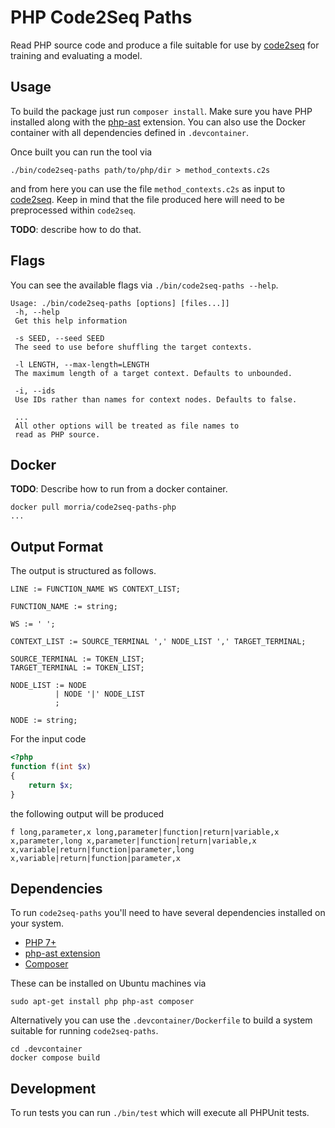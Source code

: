 # PHP Code2Seq Paths

Read PHP source code and produce a file suitable for use by [code2seq](http://code2seq.org)
for training and evaluating a model.

## Usage

To build the package just run `composer install`. Make sure you have PHP installed along with
the [php-ast](https://github.com/nikic/php-ast) extension. You can also use the Docker
container with all dependencies defined in `.devcontainer`.

Once built you can run the tool via

```
./bin/code2seq-paths path/to/php/dir > method_contexts.c2s
```

and from here you can use the file `method_contexts.c2s` as input to [code2seq](https://github.com/tech-srl/code2seq).
Keep in mind that the file produced here will need to be preprocessed within `code2seq`.

**TODO**: describe how to do that.


## Flags

You can see the available flags via `./bin/code2seq-paths --help`.

```
Usage: ./bin/code2seq-paths [options] [files...]]
 -h, --help
 Get this help information

 -s SEED, --seed SEED
 The seed to use before shuffling the target contexts.

 -l LENGTH, --max-length=LENGTH
 The maximum length of a target context. Defaults to unbounded.

 -i, --ids
 Use IDs rather than names for context nodes. Defaults to false.

 ...
 All other options will be treated as file names to
 read as PHP source.
```

## Docker

**TODO**: Describe how to run from a docker container.

```
docker pull morria/code2seq-paths-php
...
```

## Output Format

The output is structured as follows.

```
LINE := FUNCTION_NAME WS CONTEXT_LIST;

FUNCTION_NAME := string;

WS := ' ';

CONTEXT_LIST := SOURCE_TERMINAL ',' NODE_LIST ',' TARGET_TERMINAL;

SOURCE_TERMINAL := TOKEN_LIST;
TARGET_TERMINAL := TOKEN_LIST;

NODE_LIST := NODE
          | NODE '|' NODE_LIST
          ;

NODE := string;
```

For the input code

```php
<?php
function f(int $x)
{
    return $x;
}
```

the following output will be produced


```
f long,parameter,x long,parameter|function|return|variable,x x,parameter,long x,parameter|function|return|variable,x x,variable|return|function|parameter,long x,variable|return|function|parameter,x
```

## Dependencies

To run `code2seq-paths` you'll need to have several dependencies installed on your system.

* [PHP 7+](https://php.net)
* [php-ast extension](https://github.com/nikic/php-ast)
* [Composer](https://get-composer.org)

These can be installed on Ubuntu machines via

```
sudo apt-get install php php-ast composer
```

Alternatively you can use the `.devcontainer/Dockerfile` to build
a system suitable for running `code2seq-paths`.

```
cd .devcontainer
docker compose build
```


## Development

To run tests you can run `./bin/test` which will execute all PHPUnit tests.
